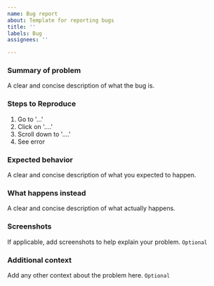 ```yaml
---
name: Bug report
about: Template for reporting bugs
title: ''
labels: Bug
assignees: ''

---
```


### Summary of problem

A clear and concise description of what the bug is.

### Steps to Reproduce

1. Go to '...'
2. Click on '....'
3. Scroll down to '....'
4. See error

### Expected behavior

A clear and concise description of what you expected to happen.

### What happens instead

A clear and concise description of what actually happens.

### Screenshots

If applicable, add screenshots to help explain your problem. `Optional`

### Additional context

Add any other context about the problem here. `Optional`
